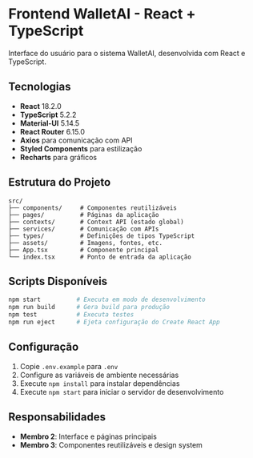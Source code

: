 # Frontend WalletAI - React + TypeScript

Interface do usuário para o sistema WalletAI, desenvolvida com React e TypeScript.

## Tecnologias

- **React** 18.2.0
- **TypeScript** 5.2.2
- **Material-UI** 5.14.5
- **React Router** 6.15.0
- **Axios** para comunicação com API
- **Styled Components** para estilização
- **Recharts** para gráficos

## Estrutura do Projeto

```
src/
├── components/     # Componentes reutilizáveis
├── pages/          # Páginas da aplicação
├── contexts/       # Context API (estado global)
├── services/       # Comunicação com APIs
├── types/          # Definições de tipos TypeScript
├── assets/         # Imagens, fontes, etc.
├── App.tsx         # Componente principal
└── index.tsx       # Ponto de entrada da aplicação
```

## Scripts Disponíveis

```bash
npm start          # Executa em modo de desenvolvimento
npm run build      # Gera build para produção
npm test           # Executa testes
npm run eject      # Ejeta configuração do Create React App
```

## Configuração

1. Copie `.env.example` para `.env`
2. Configure as variáveis de ambiente necessárias
3. Execute `npm install` para instalar dependências
4. Execute `npm start` para iniciar o servidor de desenvolvimento

## Responsabilidades

- **Membro 2**: Interface e páginas principais
- **Membro 3**: Componentes reutilizáveis e design system